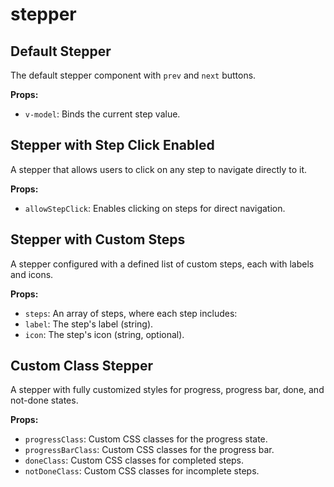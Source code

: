 # stepper

## Default Stepper

The default stepper component with `prev` and `next` buttons.

**Props:**

- `v-model`: Binds the current step value.

<CodeTabs
  templateCode="
<Stepper v-model='stepperValue'></Stepper>
<br>
<Button :isDisabled='stepperValue === 0' @click='stepperValue = stepperValue - 1' buttonClass='w-28 p-2 mt-8 mr-40' cleaner>prev</Button>
<Button :isDisabled='stepperValue === 4' @click='stepperValue = stepperValue + 1' buttonClass='w-28 p-2 mt-8 ml-[254px]' cleaner>next</Button>
"
scriptCode="
export default {
data() {
    return {
      stepperValue : 0,
    }
  }
}
"
/>

## Stepper with Step Click Enabled

A stepper that allows users to click on any step to navigate directly to it.

**Props:**

- `allowStepClick`: Enables clicking on steps for direct navigation.

<CodeTabs
  templateCode="
<Stepper v-model='stepperValue' allowStepClick></Stepper>
<br>
<Button :isDisabled='stepperValue === 0' @click='stepperValue = stepperValue - 1' buttonClass='w-28 p-2 mt-8 mr-40' cleaner>prev</Button>
<Button :isDisabled='stepperValue === 4' @click='stepperValue = stepperValue + 1' buttonClass='w-28 p-2 mt-8 ml-[254px]' cleaner>next</Button>
"
scriptCode="
export default {
data() {
    return {
      stepperValue : 0,
    }
  }
}
"
/>

## Stepper with Custom Steps

A stepper configured with a defined list of custom steps, each with labels and icons.

**Props:**

- `steps`: An array of steps, where each step includes:
- `label`: The step's label (string).
- `icon`: The step's icon (string, optional).

<CodeTabs
  templateCode="
<Stepper v-model='stepperValue' :steps='steps'></Stepper>
<br>
<Button :isDisabled='stepperValue === 0' @click='stepperValue = stepperValue - 1' buttonClass='w-28 p-2 mt-8 mr-40' cleaner>prev</Button>
<Button :isDisabled='stepperValue === 7' @click='stepperValue = stepperValue + 1' buttonClass='w-28 p-2 mt-8 ml-[254px]' cleaner>next</Button>
"
scriptCode="
export default {
data() {
    return {
      stepperValue : 0,
      steps: [
        { label: 'authentication', icon: 'mdiCheck' },
        { label: 'Pre payment', icon: 'mdiCloudCheckVariantOutline' },
        { label: 'payment', icon: 'mdiCloudCheckVariantOutline' },
        { label: 'payment', icon: 'mdiCloudCheckVariantOutline' },
        { label: 'payment', icon: 'mdiCloudCheckVariantOutline' },
        { label: 'Final approval', icon: 'mdiCheckDecagramOutline' }
      ]
    }
  }
}
"
/>

## Custom Class Stepper

A stepper with fully customized styles for progress, progress bar, done, and not-done states.

**Props:**

- `progressClass`: Custom CSS classes for the progress state.
- `progressBarClass`: Custom CSS classes for the progress bar.
- `doneClass`: Custom CSS classes for completed steps.
- `notDoneClass`: Custom CSS classes for incomplete steps.
<CodeTabs
  templateCode="
<Stepper v-model='stepperValue' progressClass='shadow-md bg-indigo-200' progressBarClass='bg-indigo-700' doneClass='shadow-md bg-indigo-700' notDoneClass='shadow-md bg-indigo-200 text-black'></Stepper>
<Button :isDisabled='stepperValue === 0' @click='stepperValue = stepperValue - 1' buttonClass='w-28 p-2 mt-5 mr-40' cleaner>prev</Button>
<Button :isDisabled='stepperValue === 4' @click='stepperValue = stepperValue + 1' buttonClass='w-28 p-2 mt-8 ml-[254px]' cleaner>next</Button>
"
scriptCode="
export default {
data() {
    return {
      stepperValue : 0
    }
  }
}
"
/>
